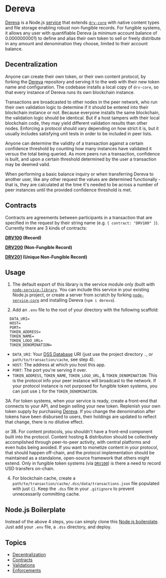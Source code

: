 # Dereva

[Dereva](https://github.com/bennyschmidt/dereva) is a Node.js [service](https://github.com/bennyschmidt/node-service-library) that extends [`drv-core`](https://github.com/bennyschmidt/drv-core) with native content types and file storage enabling robust non-fungible records. For fungible systems, it allows any user with quantifiable Dereva (a minimum account balance of 0.0000000001) to define and alias their own token to sell or freely distribute in any amount and denomination they choose, limited to their account balance.

## Decentralization

Anyone can create their own token, or their own content protocol, by forking the [Dereva](https://github.com/bennyschmidt/dereva) repository and serving it to the web with their new token name and configuration. The codebase installs a local copy of `drv-core`, so that every instance of Dereva runs its own blockchain instance. 

Transactions are broadcasted to other nodes in the peer network, who run their own validation logic to determine if it should be entered into their blockchain instance or not. Because everyone installs the same blockchain, the validation logic should be identical. But if a host tampers with their local blockchain code, they may yield different validation results than other nodes. Enforcing a protocol should vary depending on how strict it is, but it usually includes satisfying unit tests in order to be included in peer lists.

Anyone can determine the validity of a transaction against a certain confidence threshold by counting how many instances have validated it versus the total being queried. As more peers run a transaction, confidence is built, and upon a certain threshold determined by the user a transaction may be deemed valid.

When performing a basic balance inquiry or when transferring Dereva to another user, like any other request the values are determined functionally - that is, they are calculated at the time it's needed to be across a number of peer instances until the provided confidence threshold is met.

## Contracts

Contracts are agreements between participants in a transaction that are specified in the request by their string name (e.g. `{ contract: "DRV100" }`). Currently there are 3 kinds of contracts:

**[DRV100](https://github.com/bennyschmidt/DRV100) (Record)**

**[DRV200](https://github.com/bennyschmidt/DRV200) (Non-Fungible Record)**

**[DRV201](https://github.com/bennyschmidt/DRV201) (Unique Non-Fungible Record)**

## Usage

1. The default export of this library is the service module only (built with [`node-service-library`](https://github.com/bennyschmidt/node-service-library). You can include this service in your existing Node.js project, or create a server from scratch by forking [`node-service-core`](https://github.com/bennyschmidt/node-service-core) and installing Dereva (`npm i dereva`).

2. Add an `.env` file to the root of your directory with the following scaffold:


```
  DATA_URI=
  HOST=
  PORT=
  TOKEN_ADDRESS=
  TOKEN_NAME=
  TOKEN_LOGO_URL=
  TOKEN_DENOMINATION=
```

- `DATA_URI`: Your [DSS Database](https://github.com/exactchange/dss) URI (just use the project directory `.`, or `path/to/transaction/cache`, see step 4).
- `HOST`: The address at which you host this app.
- `PORT`: The port you're serving it over.
- `TOKEN_ADDRESS`, `TOKEN_NAME`, `TOKEN_LOGO_URL`, & `TOKEN_DENOMINATION`: This is the protocol info your peer instance will broadcast to the network. If your protocol instance is not purposed for fungible token systems, you can just use `1` for the `TOKEN_DENOMINATION`.

3A. For token systems, when your service is ready, create a front-end that connects to your API, and begin selling your new token. Replenish your own token supply by purchasing [Dereva](https://exactchange.network/dereva/?app=convert). If you change the denomination after tokens have been disbursed to users, their holdings are updated to reflect that change, there is no dilutive effect.

or 3B. For content protocols, you shouldn't have a front-end component built into the protocol. Content hosting & distribution should be collectively accomplished through peer-to-peer activity, with central platforms and even hubs being avoided. If you want to monetize content in your protocol, that should happen off-chain, and the protocol implementation should be maintained as a standalone, open-source framework that others might extend. Only in fungible token systems (via [`DRV100`](https://github.com/bennyschmidt/DRV100)) is there a need to record USD transfers on-chain.

4. For blockchain cache, create a `path/to/transaction/cache/.dss/data/transactions.json` file populated with just `{}`. Keep the `.dss` file in your `.gitignore` to prevent unnecessarily committing cache.

## Node.js Boilerplate

Instead of the above 4 steps, you can simply clone this [Node.js boilerplate](https://github.com/bennyschmidt/node-dereva-boilerplate). Just add your `.env` file, a `.dss` directory, and deploy.

## Topics

- [Decentralization](https://github.com/bennyschmidt/drv-core/blob/master/README.md#decentralization)
- [Contracts](https://github.com/bennyschmidt/drv-core/blob/master/README.md#contracts)
- [Validations](https://github.com/bennyschmidt/drv-core/blob/master/README.md#validations)
- [Enforcements](https://github.com/bennyschmidt/drv-core/blob/master/README.md#enforcements)
